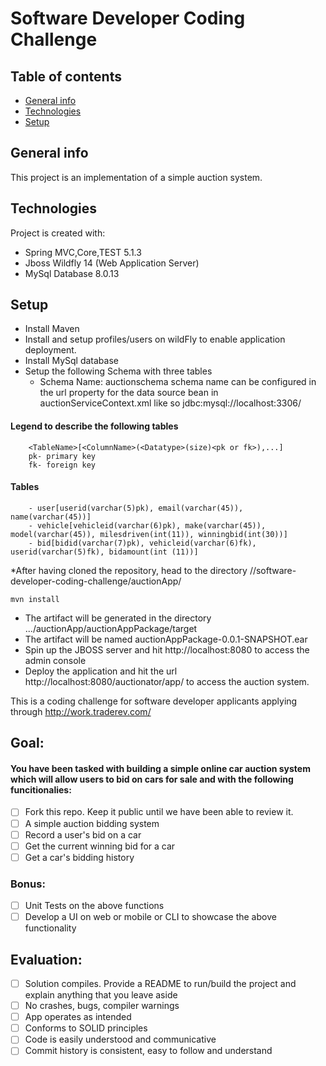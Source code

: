 # Software Developer Coding Challenge

## Table of contents
* [General info](#general-info)
* [Technologies](#technologies)
* [Setup](#setup)

## General info
This project is an implementation of a simple auction system.
	
## Technologies
Project is created with:
* Spring MVC,Core,TEST 5.1.3
* Jboss Wildfly 14 (Web Application Server)
* MySql Database 8.0.13
	
## Setup
* Install Maven
* Install and setup profiles/users on wildFly to enable application deployment.
* Install MySql database
* Setup the following Schema with three tables
	-	Schema Name: auctionschema
		schema name can be configured in the url property for the data source bean in auctionServiceContext.xml
		like so jdbc:mysql://localhost:3306/<auctionschema>
#### Legend to describe the following tables 
		<TableName>[<ColumnName>(<Datatype>(size)<pk or fk>),...]
		pk- primary key
		fk- foreign key
#### Tables
		- user[userid(varchar(5)pk), email(varchar(45)), name(varchar(45))]  
		- vehicle[vehicleid(varchar(6)pk), make(varchar(45)), model(varchar(45)), milesdriven(int(11)), winningbid(int(30))] 
		- bid[bidid(varchar(7)pk), vehicleid(varchar(6)fk), userid(varchar(5)fk), bidamount(int (11))]

*After having cloned the repository, head to the directory /<git-local-repo-path>/software-developer-coding-challenge/auctionApp/
```
mvn install
```

* The artifact will be generated in the directory .../auctionApp/auctionAppPackage/target
* The artifact will be named auctionAppPackage-0.0.1-SNAPSHOT.ear
* Spin up the JBOSS server and hit http://localhost:8080 to access the admin console
* Deploy the application and hit the url http://localhost:8080/auctionator/app/ to access the auction system.




This is a coding challenge for software developer applicants applying through http://work.traderev.com/

## Goal:

#### You have been tasked with building a simple online car auction system which will allow users to bid on cars for sale and with the following funcitionalies: 

  - [ ] Fork this repo. Keep it public until we have been able to review it.
  - [ ] A simple auction bidding system
  - [ ] Record a user's bid on a car
  - [ ] Get the current winning bid for a car
  - [ ] Get a car's bidding history 

 ### Bonus:

  - [ ] Unit Tests on the above functions
  - [ ] Develop a UI on web or mobile or CLI to showcase the above functionality

## Evaluation:

 - [ ] Solution compiles. Provide a README to run/build the project and explain anything that you leave aside
 - [ ] No crashes, bugs, compiler warnings
 - [ ] App operates as intended
 - [ ] Conforms to SOLID principles
 - [ ] Code is easily understood and communicative
 - [ ] Commit history is consistent, easy to follow and understand
